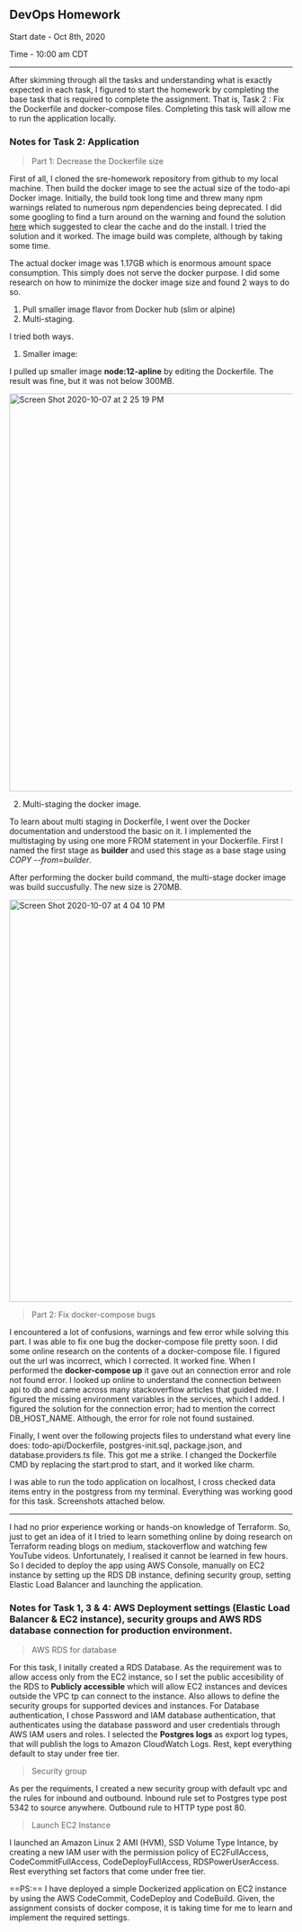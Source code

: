 ## DevOps Homework

Start date - Oct 8th, 2020

Time - 10:00 am CDT

----------------------------------------------
After skimming through all the tasks and understanding what is exactly expected in each task, I figured to start the homework by completing the base task that is required to complete the assignment. That is, Task 2 : Fix the Dockerfile and docker-compose files. Completing this task will allow me to run the application locally. 

### Notes for Task 2: Application

> Part 1: Decrease the Dockerfile size

First of all, I cloned the sre-homework repository from github to my local machine. Then build the docker image to see the actual size of the todo-api Docker image. Initially, the build took long time and threw many npm warnings related to numerous npm dependencies being deprecated. I did some googling to find a turn around on the warning and found the solution [here](https://stackoverflow.com/questions/62754354/npm-install-giving-error-after-so-many-warn) which suggested to clear the cache and do the install. I tried the solution and it worked. The image build was complete, although by taking some time. 

The actual docker image was 1.17GB which is enormous amount space consumption. This simply does not serve the docker purpose. I did some research on how to minimize the docker image size and found 2 ways to do so. 

1. Pull smaller image flavor from Docker hub (slim or alpine)
2. Multi-staging. 

I tried both ways. 

1. Smaller image: 

I pulled up smaller image **node:12-apline** by editing the Dockerfile. The result was fine, but it was not below 300MB.

<img width="706" alt="Screen Shot 2020-10-07 at 2 25 19 PM" src="https://user-images.githubusercontent.com/51350594/95381229-76c63e00-08ad-11eb-91b6-be9bb4f0b430.png">

2. Multi-staging the docker image.

To learn about multi staging in Dockerfile, I went over the Docker documentation and understood the basic on it. I implemented the multistaging by using one more FROM statement in your Dockerfile. First I named the first stage as **builder** and used this stage as a base stage using *COPY --from=builder*.  

After performing the docker build command, the multi-stage docker image was build succusfully. The new size is 270MB. 

<img width="714" alt="Screen Shot 2020-10-07 at 4 04 10 PM" src="https://user-images.githubusercontent.com/51350594/95387929-15a36800-08b7-11eb-813b-1d28d12c1659.png">

> Part 2: Fix docker-compose bugs

I encountered a lot of confusions, warnings and few error while solving this part. I was able to fix one bug the docker-compose file pretty soon. I did some online research on the contents of a docker-compose file. I figured out the url was incorrect, which I corrected. It worked fine. When I performed the **docker-compose up** it gave out an connection error and role not found error. I looked up online to understand the connection between api to db and came across many stackoverflow articles that guided me. I figured the missing environment variables in the services, which I added. I figured the solution for the connection error; had to mention the correct DB_HOST_NAME. Although, the error for role not found sustained. 

Finally, I went over the following projects files to understand what every line does: todo-api/Dockerfile, postgres-init.sql, package.json, and database.providers.ts file. This got me a strike. I changed the Dockerfile CMD by replacing the start:prod to start, and it worked like charm. 

I was able to run the todo application on localhost, I cross checked data items entry in the postgress from my terminal. Everything was working good for this task. Screenshots attached below.

------------------------------

I had no prior experience working or hands-on knowledge of Terraform. So, just to get an idea of it I tried to learn something online by doing research on Terraform reading blogs on medium, stackoverflow and watching few YouTube videos. Unfortunately, I realised it cannot be learned in few hours. So I decided to deploy the app using AWS Console, manually on EC2 instance by setting up the RDS DB instance, defining security group, setting Elastic Load Balancer and launching the application.

### Notes for Task 1, 3 & 4: AWS Deployment settings (Elastic Load Balancer & EC2 instance), security groups and AWS RDS database connection for production environment.

> AWS RDS for database 

For this task, I initally created a RDS Database. As the requirement was to allow access only from the EC2 instance, so I set the public accesibility of the RDS to **Publicly accessible** which will allow EC2 instances and devices outside the VPC tp can connect to the instance. Also allows to define the security groups for supported devices and instances.
For Database authentication, I chose Password and IAM database authentication, that authenticates using the database password and user credentials through AWS IAM users and roles.
I selected the **Postgres logs** as export log types, that will publish the logs to Amazon CloudWatch Logs.
Rest, kept everything default to stay under free tier.

> Security group

As per the requiments, I created a new security group with default vpc and the rules for inbound and outbound. Inbound rule set to Postgres type post 5342 to source anywhere. Outbound rule to HTTP type post 80.

> Launch EC2 Instance

I launched an Amazon Linux 2 AMI (HVM), SSD Volume Type Intance, by creating a new IAM user with the permission policy of EC2FullAccess, CodeCommitFullAccess, CodeDeployFullAccess, RDSPowerUserAccess. Rest everything set factors that come under free tier. 

==PS:== I have deployed a simple Dockerized application on EC2 instance by using the AWS CodeCommit, CodeDeploy and CodeBuild. Given, the assignment consists of docker compose, it is taking time for me to learn and implement the required settings.
